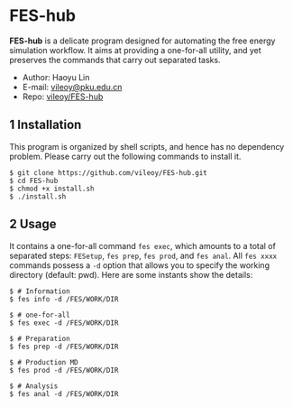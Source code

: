# FES-hub
**FES-hub** is a delicate program designed for automating the free energy simulation workflow. It aims at providing a one-for-all utility, and yet preserves the commands that carry out separated tasks.

* Author: Haoyu Lin
* E-mail: vileoy@pku.edu.cn
* Repo: [vileoy/FES-hub](https://github.com/vileoy/FES-hub)

## 1 Installation

This program is organized by shell scripts, and hence has no dependency problem. Please carry out the following commands to install it.

```shell
$ git clone https://github.com/vileoy/FES-hub.git
$ cd FES-hub
$ chmod +x install.sh
$ ./install.sh
```

## 2 Usage

It contains a one-for-all command `fes exec`, which amounts to a total of separated steps: `FESetup`, `fes prep`, `fes prod`, and `fes anal`. All `fes xxxx` commands possess a `-d` option that allows you to specify the working directory (default: pwd). Here are some instants show the details:

```shell
$ # Information
$ fes info -d /FES/WORK/DIR
```

```shell
$ # one-for-all
$ fes exec -d /FES/WORK/DIR
```

```shell
$ # Preparation
$ fes prep -d /FES/WORK/DIR
```

```shell
$ # Production MD
$ fes prod -d /FES/WORK/DIR
```

```shell
$ # Analysis
$ fes anal -d /FES/WORK/DIR
```

